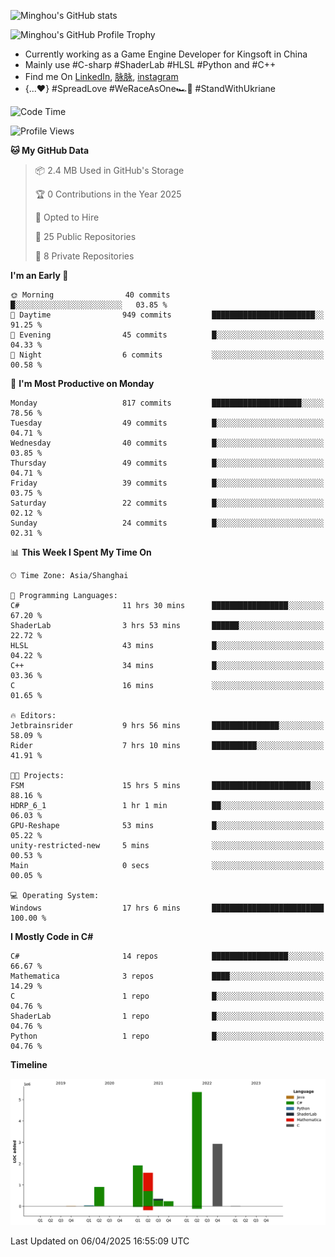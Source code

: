 ![Minghou's GitHub stats](https://github-readme-stats.vercel.app/api?username=Minghou-Lei&include_all_commits=true&show_icons=true&theme=radical)

![Minghou's GitHub Profile Trophy](https://github-profile-trophy.vercel.app/?username=Minghou-Lei&theme=onedark)

- Currently working as a Game Engine Developer for Kingsoft in China
- Mainly use #C-sharp #ShaderLab #HLSL #Python and #C++
- Find me On [LinkedIn](https://www.linkedin.com/in/%E6%98%8E%E7%9A%93-%E6%9D%8E-597356105/), [脉脉](https://maimai.cn/contact/share/card?u=kgmsdwiqpe9a&_share_channel=copy_link), [instagram](https://www.instagram.com/mistletoer76/)
- {...♥️} #SpreadLove #WeRaceAsOne🏎🌈 #StandWithUkriane

<!-- ![Minghou's GitHub stats](https://github-readme-stats.vercel.app/api/top-langs/?username=Minghou-lei&layout=compact&theme=radical) -->

<!--START_SECTION:waka-->
![Code Time](http://img.shields.io/badge/Code%20Time-483%20hrs%2050%20mins-blue)

![Profile Views](http://img.shields.io/badge/Profile%20Views-0-blue)

**🐱 My GitHub Data** 

> 📦 2.4 MB Used in GitHub's Storage 
 > 
> 🏆 0 Contributions in the Year 2025
 > 
> 💼 Opted to Hire
 > 
> 📜 25 Public Repositories 
 > 
> 🔑 8 Private Repositories 
 > 
**I'm an Early 🐤** 

```text
🌞 Morning                40 commits          █░░░░░░░░░░░░░░░░░░░░░░░░   03.85 % 
🌆 Daytime                949 commits         ███████████████████████░░   91.25 % 
🌃 Evening                45 commits          █░░░░░░░░░░░░░░░░░░░░░░░░   04.33 % 
🌙 Night                  6 commits           ░░░░░░░░░░░░░░░░░░░░░░░░░   00.58 % 
```
📅 **I'm Most Productive on Monday** 

```text
Monday                   817 commits         ████████████████████░░░░░   78.56 % 
Tuesday                  49 commits          █░░░░░░░░░░░░░░░░░░░░░░░░   04.71 % 
Wednesday                40 commits          █░░░░░░░░░░░░░░░░░░░░░░░░   03.85 % 
Thursday                 49 commits          █░░░░░░░░░░░░░░░░░░░░░░░░   04.71 % 
Friday                   39 commits          █░░░░░░░░░░░░░░░░░░░░░░░░   03.75 % 
Saturday                 22 commits          █░░░░░░░░░░░░░░░░░░░░░░░░   02.12 % 
Sunday                   24 commits          █░░░░░░░░░░░░░░░░░░░░░░░░   02.31 % 
```


📊 **This Week I Spent My Time On** 

```text
🕑︎ Time Zone: Asia/Shanghai

💬 Programming Languages: 
C#                       11 hrs 30 mins      █████████████████░░░░░░░░   67.20 % 
ShaderLab                3 hrs 53 mins       ██████░░░░░░░░░░░░░░░░░░░   22.72 % 
HLSL                     43 mins             █░░░░░░░░░░░░░░░░░░░░░░░░   04.22 % 
C++                      34 mins             █░░░░░░░░░░░░░░░░░░░░░░░░   03.36 % 
C                        16 mins             ░░░░░░░░░░░░░░░░░░░░░░░░░   01.65 % 

🔥 Editors: 
Jetbrainsrider           9 hrs 56 mins       ███████████████░░░░░░░░░░   58.09 % 
Rider                    7 hrs 10 mins       ██████████░░░░░░░░░░░░░░░   41.91 % 

🐱‍💻 Projects: 
FSM                      15 hrs 5 mins       ██████████████████████░░░   88.16 % 
HDRP_6_1                 1 hr 1 min          ██░░░░░░░░░░░░░░░░░░░░░░░   06.03 % 
GPU-Reshape              53 mins             █░░░░░░░░░░░░░░░░░░░░░░░░   05.22 % 
unity-restricted-new     5 mins              ░░░░░░░░░░░░░░░░░░░░░░░░░   00.53 % 
Main                     0 secs              ░░░░░░░░░░░░░░░░░░░░░░░░░   00.05 % 

💻 Operating System: 
Windows                  17 hrs 6 mins       █████████████████████████   100.00 % 
```

**I Mostly Code in C#** 

```text
C#                       14 repos            █████████████████░░░░░░░░   66.67 % 
Mathematica              3 repos             ████░░░░░░░░░░░░░░░░░░░░░   14.29 % 
C                        1 repo              █░░░░░░░░░░░░░░░░░░░░░░░░   04.76 % 
ShaderLab                1 repo              █░░░░░░░░░░░░░░░░░░░░░░░░   04.76 % 
Python                   1 repo              █░░░░░░░░░░░░░░░░░░░░░░░░   04.76 % 
```



**Timeline**

![Lines of Code chart](https://raw.githubusercontent.com/Minghou-Lei/Minghou-Lei/main/assets/bar_graph.png)


 Last Updated on 06/04/2025 16:55:09 UTC
<!--END_SECTION:waka-->
